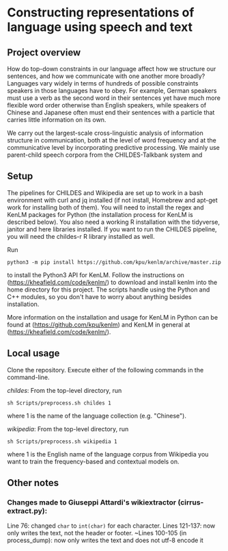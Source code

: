 # Constructing representations of language using speech and text

## Project overview

How do top-down constraints in our language affect how we structure our sentences, and how we communicate with one another more broadly? Languages vary widely in terms of hundreds of possible constraints speakers in those languages have to obey. For example, German speakers must use a verb as the second word in their sentences yet have much more flexible word order otherwise than English speakers, while speakers of Chinese and Japanese often must end their sentences with a particle that carries little information on its own.

We carry out the largest-scale cross-linguistic analysis of information structure in communication, both at the level of word frequency and at the communicative level by incorporating predictive processing. We mainly use parent-child speech corpora from the CHILDES-Talkbank system and

## Setup

The pipelines for CHILDES and Wikipedia are set up to work in a bash environment with curl and jq installed (if not install, Homebrew and apt-get work for installing both of them). You will need to install the regex and KenLM packages for Python (the installation process for KenLM is described below). You also need a working R installation with the tidyverse, janitor and here libraries installed. If you want to run the CHILDES pipeline, you will need the childes-r R library installed as well.

Run

`python3 -m pip install https://github.com/kpu/kenlm/archive/master.zip`

to install the Python3 API for KenLM. Follow the instructions on (https://kheafield.com/code/kenlm/) to download and install kenlm into the home directory for this project. The scripts handle using the Python and C++ modules, so you don't have to worry about anything besides installation.

More information on the installation and usage for KenLM in Python can be found at (https://github.com/kpu/kenlm) and KenLM in general at (https://kheafield.com/code/kenlm/).

## Local usage

Clone the repository. Execute either of the following commands in the command-line.

*childes*: From the top-level directory, run

`sh Scripts/preprocess.sh childes 1`

where 1 is the name of the language collection (e.g. "Chinese").

*wikipedia*: From the top-level directory, run

`sh Scripts/preprocess.sh wikipedia 1`

where 1 is the English name of the language corpus from Wikipedia you want to train the frequency-based and contextual models on.

## Other notes

### Changes made to Giuseppi Attardi's wikiextractor (cirrus-extract.py):
Line 76: changed `char` to `int(char)` for each character.
Lines 121-137: now only writes the text, not the header or footer.
~Lines 100-105 (in process_dump): now only writes the text and does not utf-8 encode it
